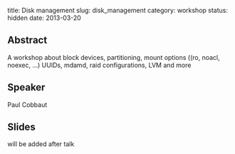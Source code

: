 title: Disk management
slug: disk_management
category: workshop
status: hidden
date: 2013-03-20

Abstract
---------

A workshop about block devices, partitioning, mount options ((ro, noacl,
noexec, ...) UUIDs, mdamd, raid configurations, LVM and more

Speaker
-------

Paul Cobbaut

Slides
------
will be added after talk
